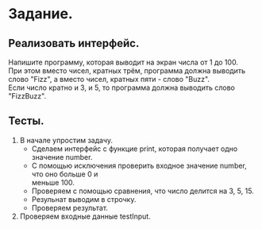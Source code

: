 # Задание.
## Реализовать интерфейс.
Напишите программу, которая выводит на экран числа от 1 до 100.  
При этом вместо чисел, кратных трём, программа должна выводить  
слово "Fizz", а вместо чисел, кратных пяти - слово "Buzz".  
Если число кратно и 3, и 5, то программа должна выводить слово "FizzBuzz".

## Тесты.
1. В начале упростим задачу.
    * Сделаем интерфейс с функцие print, которая получает одно значение number.
    * С помощью исключения проверить входное значение number, что оно больше 0 и  
    меньше 100.
    * Проверяем с помощью сравнения, что число делится на 3, 5, 15.
    * Резульнат выводим в строчку.
    * Проверяем результат.
2. Проверяем входные данные testInput.
